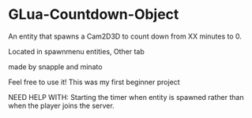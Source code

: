# GLua-Countdown-Object
An entity that spawns a Cam2D3D to count down from XX minutes to 0.


Located in spawnmenu entities, Other tab

made by snapple and minato

Feel free to use it! This was my first beginner project

NEED HELP WITH: Starting the timer when entity is spawned rather than when the player joins the server.
